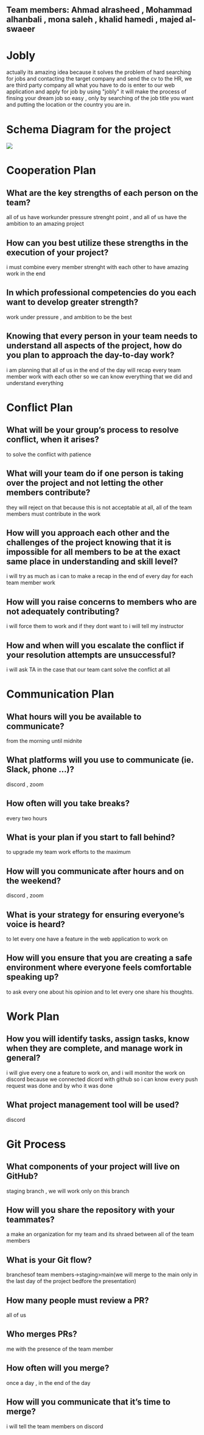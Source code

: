 ## Team members: Ahmad alrasheed , Mohammad alhanbali , mona saleh , khalid hamedi , majed al-swaeer

# Jobly
actually its amazing idea because it solves the problem of hard searching for jobs and contacting the target company and send the cv to the HR, we are third party company all what you have to do is enter to our web application and apply for job by using "jobly" it will make the process of finsing your dream job so easy , only by searching of the job title you want and putting the location or the country you are in.

# Schema Diagram for the project
![](https://i.im.ge/2021/08/28/QlIkIy.png)

# Cooperation Plan
## What are the key strengths of each person on the team?
all of us have workunder pressure strenght point , and all of us have the ambition to an amazing project
## How can you best utilize these strengths in the execution of your project?
i must combine every member strenght with each other to have amazing work in the end
## In which professional competencies do you each want to develop greater strength?
work under pressure , and ambition to be the best
## Knowing that every person in your team needs to understand all aspects of the project, how do you plan to approach the day-to-day work?
i am planning that all of us in the end of the day will recap every team member work with each other so we can know everything that we did and understand everything


# Conflict Plan
## What will be your group’s process to resolve conflict, when it arises?
to solve the conflict with patience
## What will your team do if one person is taking over the project and not letting the other members contribute?
they will reject on that because this is not acceptable at all, all of the team members must contribute in the work
## How will you approach each other and the challenges of the project knowing that it is impossible for all members to be at the exact same place in understanding and skill level?
i will try as much as i can to make a recap in the end of every day for each team member work
## How will you raise concerns to members who are not adequately contributing?
i will force them to work and if they dont want to i will tell my instructor
## How and when will you escalate the conflict if your resolution attempts are unsuccessful?
i will ask TA in the case that our team cant solve the conflict at all 

# Communication Plan
## What hours will you be available to communicate?
from the morning until midnite
##  What platforms will you use to communicate (ie. Slack, phone …)?
discord , zoom
##  How often will you take breaks?
every two hours
## What is your plan if you start to fall behind?
to upgrade my team work efforts to the maximum
## How will you communicate after hours and on the weekend?
discord , zoom
## What is your strategy for ensuring everyone’s voice is heard?
to let every one have a feature in the web application to work on
## How will you ensure that you are creating a safe environment where everyone feels comfortable speaking up?
to ask every one about his opinion and to let every one share his thoughts.


# Work Plan

## How you will identify tasks, assign tasks, know when they are complete, and manage work in general?
i will give every one a feature to work on, and i will monitor the work on discord because we connected dicord with github so i can know every push request was done and by who it was done
## What project management tool will be used?
discord 


# Git Process
## What components of your project will live on GitHub?
staging branch , we will work only on this branch
## How will you share the repository with your teammates?
a make an organization for my team and its shraed between all of the team members
## What is your Git flow?
branchesof team members->staging>main(we will merge to the main only in the last day of the project bedfore the presentation)
## How many people must review a PR?
all of us
## Who merges PRs?
me with the presence of the team member
## How often will you merge?
once a day , in the end of the day
## How will you communicate that it’s time to merge?
i will tell the team members on discord
